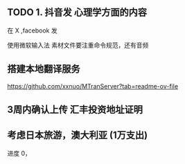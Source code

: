 ## TODO 1. 抖音发 心理学方面的内容
在 X ,facebook 发

使用微软输入法
素材文件要注重命令规范，还有音频

## 搭建本地翻译服务

https://github.com/xxnuo/MTranServer?tab=readme-ov-file

## 3周内确认上传 汇丰投资地址证明

## 考虑日本旅游，澳大利亚 (1万支出)

进度 0，

